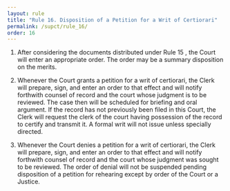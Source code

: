 ```yaml
---
layout: rule
title: "Rule 16. Disposition of a Petition for a Writ of Certiorari"
permalink: /supct/rule_16/
order: 16
---
```


1. After considering the documents distributed under Rule 15 , the Court will enter an appropriate order. The order may be a summary disposition on the merits.


2. Whenever the Court grants a petition for a writ of certiorari, the Clerk will prepare, sign, and enter an order to that effect and will notify forthwith counsel of record and the court whose judgment is to be reviewed. The case then will be scheduled for briefing and oral argument. If the record has not previously been filed in this Court, the Clerk will request the clerk of the court having possession of the record to certify and transmit it. A formal writ will not issue unless specially directed.


3. Whenever the Court denies a petition for a writ of certiorari, the Clerk will prepare, sign, and enter an order to that effect and will notify forthwith counsel of record and the court whose judgment was sought to be reviewed. The order of denial will not be suspended pending disposition of a petition for rehearing except by order of the Court or a Justice.
